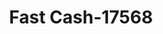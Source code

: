 ---
f_zip-code: 72012
f_state-code: AR
title: Fast Cash-17568
f_phone: 501-882-2746
f_city-only: Beebe
f_address: 1707 W Dewitt Henry Dr Beebe
f_location-unique-id: '17568'
slug: fast-cash-17568
updated-on: '2024-05-30T13:46:58.046Z'
created-on: '2024-05-30T13:36:59.803Z'
published-on: '2024-05-30T13:54:32.469Z'
f_city-state: cms/city/beebe-ar.md
f_company: cms/company/fast-cash.md
f_state: cms/state/arkansas.md
layout: '[payday-loan].html'
tags: payday-loan
---